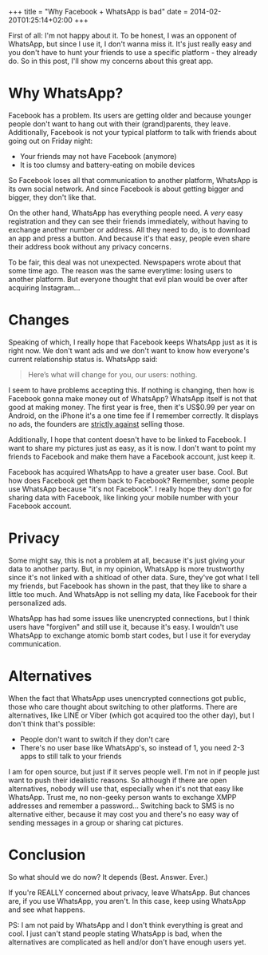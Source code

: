 +++
title = "Why Facebook + WhatsApp is bad"
date = 2014-02-20T01:25:14+02:00
+++

First of all: I'm not happy about it.
To be honest, I was an opponent of WhatsApp, but since I use it, I don't wanna miss it. It's just really easy and you don't have to hunt your friends to use a specific platform - they already do. So in this post, I'll show my concerns about this great app.
# Why WhatsApp?
Facebook has a problem. Its users are getting older and because younger people don't want to hang out with their (grand)parents, they leave. Additionally, Facebook is not your typical platform to talk with friends about going out on Friday night:

* Your friends may not have Facebook (anymore)
* It is too clumsy and battery-eating on mobile devices

So Facebook loses all that communication to another platform, WhatsApp is its own social network. And since Facebook is about getting bigger and bigger, they don't like that.

On the other hand, WhatsApp has everything people need. A *very* easy registration and they can see their friends immediately, without having to exchange another number or address. All they need to do, is to download an app and press a button. And because it's that easy, people even share their address book without any privacy concerns.

To be fair, this deal was not unexpected. Newspapers wrote about that some time ago. The reason was the same everytime: losing users to another platform.
But everyone thought that evil plan would be over after acquiring Instagram...
# Changes
Speaking of which, I really hope that Facebook keeps WhatsApp just as it is right now. We don't want ads and we don't want to know how everyone's current relationship status is. WhatsApp said:

> Here’s what will change for you, our users: nothing.

I seem to have problems accepting this. If nothing is changing, then how is Facebook gonna make money out of WhatsApp? WhatsApp itself is not that good at making money. The first year is free, then it's US$0.99 per year on Android, on the iPhone it's a one time fee if I remember correctly. It displays no ads, the founders are [strictly against](http://blog.whatsapp.com/245/Why-we-dont-sell-ads) selling those.

Additionally, I hope that content doesn't have to be linked to Facebook. I want to share my pictures just as easy, as it is now. I don't want to point my friends to Facebook and make them have a Facebook account, just keep it.

Facebook has acquired WhatsApp to have a greater user base. Cool. But how does Facebook get them back to Facebook? Remember, some people use WhatsApp because "it's not Facebook". I really hope they don't go for sharing data with Facebook, like linking your mobile number with your Facebook account.

# Privacy
Some might say, this is not a problem at all, because it's just giving your data to another party. But, in my opinion, WhatsApp is more trustworthy since it's not linked with a shitload of other data. Sure, they've got what I tell my friends, but Facebook has shown in the past, that they like to share a little too much. And WhatsApp is not selling my data, like Facebook for their personalized ads.

WhatsApp has had some issues like unencrypted connections, but I think users have "forgiven" and still use it, because it's easy. I wouldn't use WhatsApp to exchange atomic bomb start codes, but I use it for everyday communication.

# Alternatives
When the fact that WhatsApp uses unencrypted connections got public, those who care thought about switching to other platforms. There are alternatives, like LINE or Viber (which got acquired too the other day), but I don't think that's possible:

* People don't want to switch if they don't care
* There's no user base like WhatsApp's, so instead of 1, you need 2-3 apps to still talk to your friends

I am for open source, but just if it serves people well. I'm not in if people just want to push their idealistic reasons. So although if there are open alternatives, nobody will use that, especially when it's not that easy like WhatsApp. Trust me, no non-geeky person wants to exchange XMPP addresses and remember a password...
Switching back to SMS is no alternative either, because it may cost you and there's no easy way of sending messages in a group or sharing cat pictures.

# Conclusion
So what should we do now? It depends (Best. Answer. Ever.)

If you're REALLY concerned about privacy, leave WhatsApp. But chances are, if you use WhatsApp, you aren't. In this case, keep using WhatsApp and see what happens.

PS: I am not paid by WhatsApp and I don't think everything is great and cool. I just can't stand people stating WhatsApp is bad, when the alternatives are complicated as hell and/or don't have enough users yet.